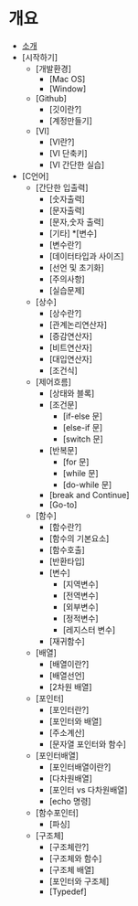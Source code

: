 # 개요

* [소개](README.md)
* [시작하기]
  * [개발환경]
    * [Mac OS]
	* [Window]
  * [Github]
  	* [깃이란?]
	* [계정만들기]
  * [VI]
  	* [VI란?]
	* [VI 단축키]
	* [VI 간단한 실습]
* [C언어]
  * [간단한 입출력]
    * [숫자출력]
	* [문자출력]
	* [문자,숫자 출력]
	* [기타]
  *[변수]
    * [변수란?]
	* [데이터타입과 사이즈]
	* [선언 및 초기화]
	* [주의사항]
	* [실습문제]
  * [상수]
    * [상수란?]
	* [관계논리연산자]
	* [증감연산자]
	* [비트연산자]
	* [대입연산자]
	* [조건식]
  * [제어흐름]
  	* [상태와 블록]
	* [조건문]
	  * [if-else 문]
	  * [else-if 문]
	  * [switch 문]
    * [반복문]
	  * [for 문]
	  * [while 문]
	  * [do-while 문]
	* [break and Continue]
	* [Go-to]
  * [함수]
    * [함수란?]
	* [함수의 기본요소]
	* [함수호출]
	* [반환타입]
	* [변수]
	  * [지역변수]
	  * [전역변수]
	  * [외부변수]
	  * [정적변수]
	  * [레지스터 변수]
	* [재귀함수]
  * [배열]
    * [배열이란?]
	* [배열선언]
	* [2차원 배열]
  * [포인터]
    * [포인터란?]
	* [포인터와 배열]
	* [주소계산]
	* [문자열 포인터와 함수]
  * [포인터배열]
    * [포인터배열이란?]
	* [다차원배열]
	* [포인터 vs 다차원배열]
	* [echo 명령]
  * [함수포인터]
    * [파싱]
  * [구조체]
    * [구조체란?]
	* [구조체와 함수]
	* [구조체 배열]
	* [포인터와 구조체]
	* [Typedef]


	


